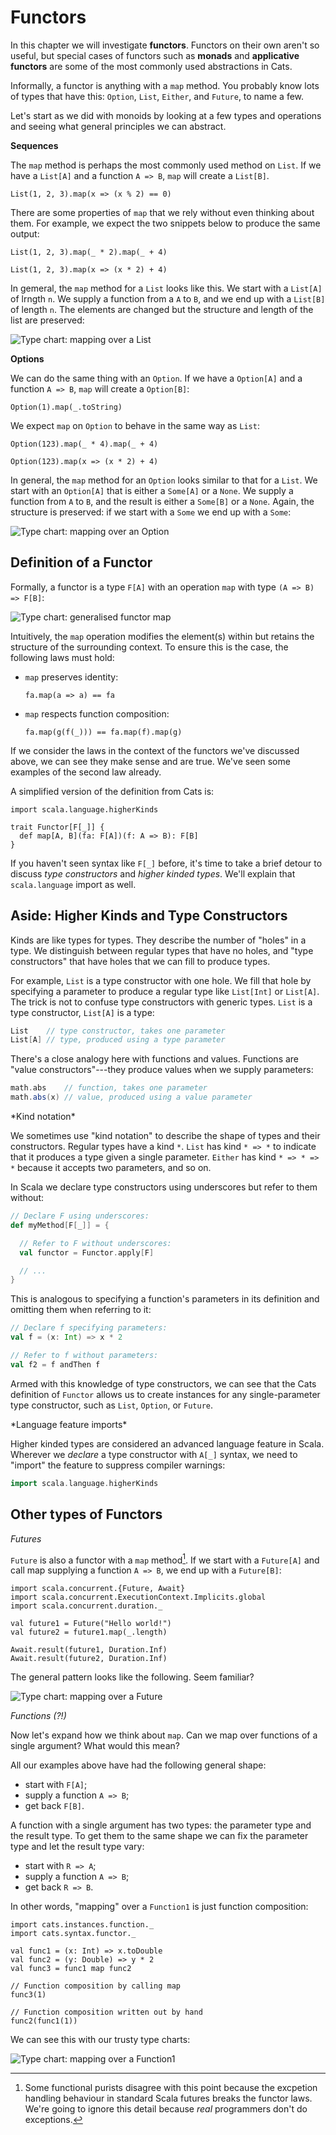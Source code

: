 # Functors

In this chapter we will investigate **functors**.
Functors on their own aren't so useful,
but special cases of functors such as
**monads** and **applicative functors**
are some of the most commonly used abstractions in Cats.

Informally, a functor is anything with a `map` method.
You probably know lots of types that have this:
`Option`, `List`, `Either`, and `Future`, to name a few.

Let's start as we did with monoids by looking at
a few types and operations
and seeing what general principles we can abstract.

**Sequences**

The `map` method is perhaps the most commonly used method on `List`.
If we have a `List[A]` and a function `A => B`, `map` will create a `List[B]`.

```tut:book
List(1, 2, 3).map(x => (x % 2) == 0)
```

There are some properties of `map` that we rely without even thinking about them. For example, we expect the two snippets below to produce the same output:

```tut:book
List(1, 2, 3).map(_ * 2).map(_ + 4)

List(1, 2, 3).map(x => (x * 2) + 4)
```

In gemeral, the `map` method for a `List` looks like this.
We start with a `List[A]` of lrngth `n`.
We supply a function from a `A` to `B`,
and we end up with a `List[B]` of length `n`.
The elements are changed
but the structure and length of the list are preserved:

![Type chart: mapping over a List](src/pages/functors/list-map.pdf+svg)

**Options**

We can do the same thing with an `Option`.
If we have a `Option[A]` and a function `A => B`,
`map` will create a `Option[B]`:

```tut:book
Option(1).map(_.toString)
```

We expect `map` on  `Option` to behave in the same way as `List`:

```tut:book
Option(123).map(_ * 4).map(_ + 4)

Option(123).map(x => (x * 2) + 4)
```

In general, the `map` method for an `Option` looks
similar to that for a `List`.
We start with an `Option[A]`
that is either a `Some[A]` or a `None`.
We supply a function from `A` to `B`,
and the result is either a `Some[B]` or a `None`.
Again, the structure is preserved:
if we start with a `Some` we end up with a `Some`:

![Type chart: mapping over an Option](src/pages/functors/option-map.pdf+svg)

## Definition of a Functor

Formally, a functor is a type `F[A]`
with an operation `map` with type `(A => B) => F[B]`:

![Type chart: generalised functor map](src/pages/functors/generic-map.pdf+svg)

Intuitively, the `map` operation modifies the element(s) within but retains the structure of the surrounding context. To ensure this is the case, the following laws must hold:

- `map` preserves identity:

  ```
  fa.map(a => a) == fa
  ```

- `map` respects function composition:

  ```
  fa.map(g(f(_))) == fa.map(f).map(g)
  ```

If we consider the laws
in the context of the functors we've discussed above,
we can see they make sense and are true.
We've seen some examples of the second law already.

A simplified version of the definition from Cats is:

```tut:book:silent
import scala.language.higherKinds

trait Functor[F[_]] {
  def map[A, B](fa: F[A])(f: A => B): F[B]
}
```

If you haven't seen syntax like `F[_]` before,
it's time to take a brief detour to discuss
*type constructors* and *higher kinded types*.
We'll explain that `scala.language` import as well.

## Aside: Higher Kinds and Type Constructors

Kinds are like types for types.
They describe the number of "holes" in a type.
We distinguish between regular types that have no holes,
and "type constructors" that have holes that we can fill to produce types.

For example, `List` is a type constructor with one hole.
We fill that hole by specifying a parameter to produce
a regular type like `List[Int]` or `List[A]`.
The trick is not to confuse type constructors with generic types.
`List` is a type constructor, `List[A]` is a type:

```scala
List    // type constructor, takes one parameter
List[A] // type, produced using a type parameter
```

There's a close analogy here with functions and values.
Functions are "value constructors"---they
produce values when we supply parameters:

```scala
math.abs    // function, takes one parameter
math.abs(x) // value, produced using a value parameter
```

<div class="callout callout-warning">
*Kind notation*

We sometimes use "kind notation" to describe
the shape of types and their constructors.
Regular types have a kind `*`.
`List` has kind `* => *` to indicate that it
produces a type given a single parameter.
`Either` has kind `* => * => *` because it accepts two parameters,
and so on.
</div>

In Scala we declare type constructors using underscores
but refer to them without:

```scala
// Declare F using underscores:
def myMethod[F[_]] = {

  // Refer to F without underscores:
  val functor = Functor.apply[F]

  // ...
}
```

This is analogous to specifying a function's parameters
in its definition and omitting them when referring to it:

```scala
// Declare f specifying parameters:
val f = (x: Int) => x * 2

// Refer to f without parameters:
val f2 = f andThen f
```

Armed with this knowledge of type constructors,
we can see that the Cats definition of `Functor`
allows us to create instances for any single-parameter type constructor,
such as `List`, `Option`, or `Future`.

<div class="callout callout-info">
*Language feature imports*

Higher kinded types are considered an advanced language feature in Scala.
Wherever we *declare* a type constructor with `A[_]` syntax,
 we need to "import" the feature to suppress compiler warnings:

```scala
import scala.language.higherKinds
```
</div>

## Other types of Functors

*Futures*

`Future` is also a functor
with a `map` method[^future-error-handling].
If we start with a `Future[A]`
and call map supplying a function `A => B`,
we end up with a `Future[B]`:

```tut:book:silent
import scala.concurrent.{Future, Await}
import scala.concurrent.ExecutionContext.Implicits.global
import scala.concurrent.duration._
```

```tut:book
val future1 = Future("Hello world!")
val future2 = future1.map(_.length)

Await.result(future1, Duration.Inf)
Await.result(future2, Duration.Inf)
```

The general pattern looks like the following. Seem familiar?

![Type chart: mapping over a Future](src/pages/functors/future-map.pdf+svg)

[^future-error-handling]: Some functional purists
disagree with this point
because the excpetion handling behaviour
in standard Scala futures breaks the functor laws.
We're going to ignore this detail
because *real* programmers don't do exceptions.

*Functions (?!)*

Now let's expand how we think about `map`.
Can we map over functions of a single argument?
What would this mean?

All our examples above have had the following general shape:

 - start with `F[A]`;
 - supply a function `A => B`;
 - get back `F[B]`.

A function with a single argument has two types:
the parameter type and the result type.
To get them to the same shape we can
fix the parameter type and let the result type vary:

 - start with `R => A`;
 - supply a function `A => B`;
 - get back `R => B`.

In other words, "mapping" over a `Function1`
is just function composition:

```tut:book
import cats.instances.function._
import cats.syntax.functor._

val func1 = (x: Int) => x.toDouble
val func2 = (y: Double) => y * 2
val func3 = func1 map func2

// Function composition by calling map
func3(1)

// Function composition written out by hand
func2(func1(1))
```

We can see this with our trusty type charts:

![Type chart: mapping over a Function1](src/pages/functors/function-map.pdf+svg)
